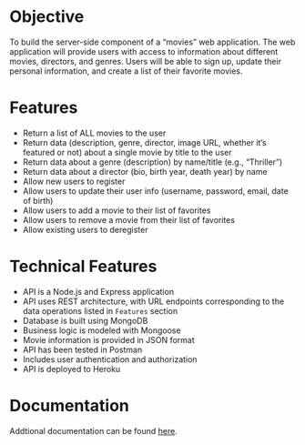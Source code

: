 # Objective
To build the server-side component of a “movies” web application. The web
application will provide users with access to information about different
movies, directors, and genres. Users will be able to sign up, update their
personal information, and create a list of their favorite movies.

# Features
- Return a list of ALL movies to the user
- Return data (description, genre, director, image URL, whether it’s featured or not) about a
single movie by title to the user
- Return data about a genre (description) by name/title (e.g., “Thriller”)
- Return data about a director (bio, birth year, death year) by name
- Allow new users to register
- Allow users to update their user info (username, password, email, date of birth)
- Allow users to add a movie to their list of favorites
- Allow users to remove a movie from their list of favorites
- Allow existing users to deregister

# Technical Features
- API is a Node.js and Express application
- API uses REST architecture, with URL endpoints corresponding to the data operations listed in `Features` section
- Database is built using MongoDB
- Business logic is modeled with Mongoose
- Movie information is provided in JSON format
- API has been tested in Postman
- Includes user authentication and authorization
- API is deployed to Heroku

# Documentation
Addtional documentation can be found [here](http://madison-myflix.herokuapp.com/documentation.html).
